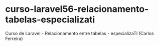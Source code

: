 # curso-laravel56-relacionamento-tabelas-especializati
Curso de Laravel - Relacionamento entre tabelas - especializaTI (Carlos Ferreira)
